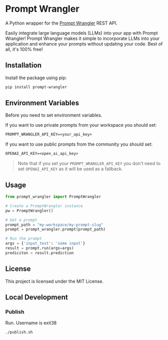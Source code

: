 # Prompt Wrangler

A Python wrapper for the [Prompt Wrangler](https://prompt-wrangler.com/) REST API.

Easily integrate large language models (LLMs) into your app with Prompt Wrangler! Prompt Wrangler makes it simple to incorporate LLMs into your application and enhance your prompts without updating your code. Best of all, it's 100% free!

## Installation

Install the package using pip:

```bash
pip install prompt-wrangler
```

## Environment Variables

Before you need to set environment variables.

If you want to use private prompts from your workspace you should set:

```txt
PROMPT_WRANGLER_API_KEY=<your_api_key>
```

If you want to use public prompts from the community you should set:

```txt
OPENAI_API_KEY=<open_ai_api_key>
```

> Note that if you set your `PROMPT_WRANGLER_API_KEY` you don't need to set `OPENAI_API_KEY` as it will be used as a fallback.

## Usage

```python
from prompt_wrangler import PromptWrangler

# Create a PromptWrangler instance
pw = PromptWrangler()

# Get a prompt
prompt_path = "my-workspace/my-prompt-slug"
prompt = prompt_wrangler.prompt(prompt_path)

# Run the prompt
args = {'input_text': 'some input'}
result = prompt.run(args=args)
prediciton = result.prediction
```

## License

This project is licensed under the MIT License.

## Local Development

### Publish

Run. Username is exit38

```
./publish.sh
```
